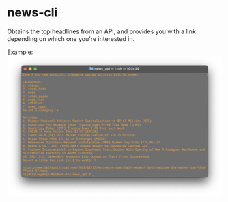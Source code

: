 # news-cli
Obtains the top headlines from an API, and provides you with a link depending on which one you're interested in.

Example:
![Running in terminal](./rsc/running-news-api.png)
